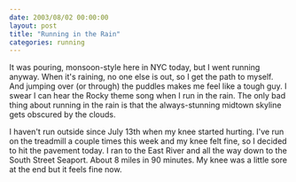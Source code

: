 ```yaml
---
date: 2003/08/02 00:00:00
layout: post
title: "Running in the Rain"
categories: running
---
```


It was pouring, monsoon-style here in NYC today, but I went running anyway. When it's raining, no one else is out, so I get the path to myself. And jumping over (or through) the puddles makes me feel like a tough guy. I swear I can hear the Rocky theme song when I run in the rain. The only bad thing about running in the rain is that the always-stunning midtown skyline gets obscured by the clouds.

I haven't run outside since July 13th when my knee started hurting. I've run on the treadmill a couple times this week and my knee felt fine, so I decided to hit the pavement today. I ran to the East River and all the way down to the South Street Seaport. About 8 miles in 90 minutes. My knee was a little sore at the end but it feels fine now.
